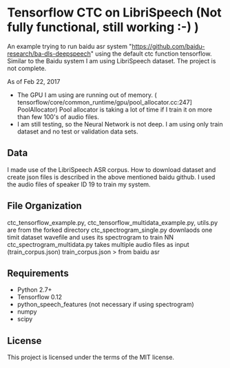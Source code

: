 # Tensorflow CTC on LibriSpeech (Not fully functional, still working :-) )

An example trying to run baidu asr system "https://github.com/baidu-research/ba-dls-deepspeech" using the default ctc function tensorflow. 
Similar to the Baidu system I am using LibriSpeech dataset.
The project is not complete. 

As of Feb 22, 2017 
 * The GPU I am using are running out of memory. ( tensorflow/core/common_runtime/gpu/pool_allocator.cc:247] PoolAllocator) Pool allocator is taking a lot of time if I train it on more than few 100's of audio files.
 * I am still testing, so the Neural Network is not deep. I am using only train dataset and no test or validation data sets.

## Data
I made use of the LibriSpeech ASR corpus. 
How to download dataset and create json files is described in the above mentioned baidu github. 
I used the audio files of speaker ID 19 to train my system.

## File Organization
  ctc_tensorflow_example.py, ctc_tensorflow_multidata_example.py, utils.py are from the forked directory
  ctc_spectrogram_single.py downlaods one timit dataset wavefile and uses its spectrogram to train NN
  ctc_spectrogram_multidata.py takes multiple audio files as input (train_corpus.json) 
  train_corpus.json > from baidu asr


## Requirements

- Python 2.7+
- Tensorflow 0.12
- python_speech_features (not necessary if using spectrogram)
- numpy
- scipy

## License

This project is licensed under the terms of the MIT license.

